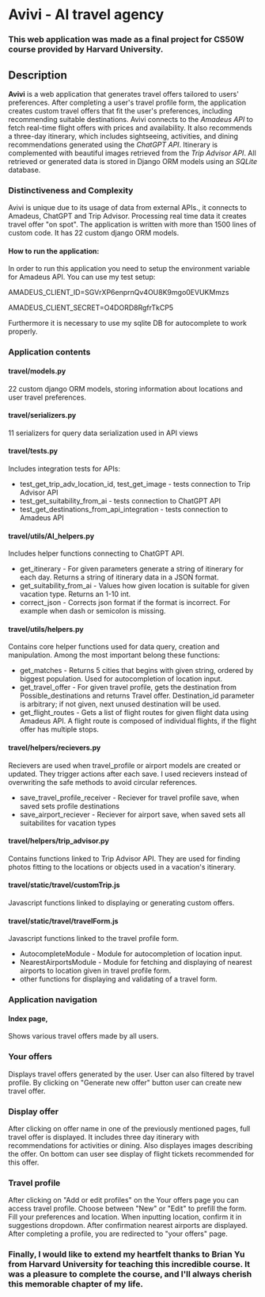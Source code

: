 # Avivi - AI travel agency

### This web application was made as a final project for CS50W course provided by Harvard University.

## Description

**Avivi** is a web application that generates travel offers tailored to users' preferences. After completing a user's travel profile form, the application creates custom travel offers that fit the user's preferences, including recommending suitable destinations. Avivi connects to the _Amadeus API_ to fetch real-time flight offers with prices and availability. It also recommends a three-day itinerary, which includes sightseeing, activities, and dining recommendations generated using the _ChatGPT API_. Itinerary is complemented with beautiful images retrieved from the _Trip Advisor API_. All retrieved or generated data is stored in Django ORM models using an _SQLite_ database.

### Distinctiveness and Complexity

Avivi is unique due to its usage of data from external APIs., it connects to Amadeus, ChatGPT and Trip Advisor. Processing real time data it creates travel offer "on spot". The application is written with more than 1500 lines of custom code. It has 22 custom django ORM models.

#### How to run the application:

In order to run this application you need to setup the environment variable for Amadeus API. You can use my test setup:

AMADEUS_CLIENT_ID=SGVrXP6enprnQv4OU8K9mgo0EVUKMmzs

AMADEUS_CLIENT_SECRET=O4DORD8RgfrTkCP5

Furthermore it is necessary to use my sqlite DB for autocomplete to work properly.

### Application contents

#### travel/models.py

22 custom django ORM models, storing information about locations and user travel preferences.

#### travel/serializers.py

11 serializers for query data serialization used in API views

#### travel/tests.py

Includes integration tests for APIs:

- test_get_trip_adv_location_id, test_get_image - tests connection to Trip Advisor API
- test_get_suitability_from_ai - tests connection to ChatGPT API
- test_get_destinations_from_api_integration - tests connection to Amadeus API

#### travel/utils/AI_helpers.py

Includes helper functions connecting to ChatGPT API.

- get_itinerary - For given parameters generate a string of itinerary for each day. Returns a string of itinerary data in a JSON format.
- get_suitability_from_ai - Values how given location is suitable for given vacation type. Returns an 1-10 int.
- correct_json - Corrects json format if the format is incorrect. For example when dash or semicolon is missing.

#### travel/utils/helpers.py

Contains core helper functions used for data query, creation and manipulation. Among the most important belong these functions:

- get_matches - Returns 5 cities that begins with given string, ordered by biggest population. Used for autocompletion of location input.
- get_travel_offer - For given travel profile, gets the destination from Possible_destinations and returns Travel offer. Destination_id parameter is arbitrary; if not given, next unused destination will be used.
- get_flight_routes - Gets a list of flight routes for given flight data using Amadeus API. A flight route is composed of individual flights, if the flight offer has multiple stops.

#### travel/helpers/recievers.py

Recievers are used when travel_profile or airport models are created or updated. They trigger actions after each save. I used recievers instead of overwriting the safe methods to avoid circular references.

- save_travel_profile_receiver - Reciever for travel profile save, when saved sets profile destinations
- save_airport_reciever - Reciever for airport save, when saved sets all suitabilites for vacation types

#### travel/helpers/trip_advisor.py

Contains functions linked to Trip Advisor API. They are used for finding photos fitting to the locations or objects used in a vacation's itinerary.

#### travel/static/travel/customTrip.js

Javascript functions linked to displaying or generating custom offers.

#### travel/static/travel/travelForm.js

Javascript functions linked to the travel profile form.

- AutocompleteModule - Module for autocompletion of location input.
- NearestAirportsModule - Module for fetching and displaying of nearest airports to location given in travel profile form.
- other functions for displaying and validating of a travel form.

### Application navigation

#### Index page,

Shows various travel offers made by all users.

### Your offers

Displays travel offers generated by the user. User can also filtered by travel profile. By clicking on "Generate new offer" button user can create new travel offer.

### Display offer

After clicking on offer name in one of the previously mentioned pages, full travel offer is displayed. It includes three day itinerary with recommendations for activities or dining. Also displayes images describing the offer. On bottom can user see display of flight tickets recommended for this offer.

### Travel profile

After clicking on "Add or edit profiles" on the Your offers page you can access travel profile. Choose between "New" or "Edit" to prefill the form. Fill your preferences and location. When inputting location, confirm it in suggestions dropdown. After confirmation nearest airports are displayed. After completing a profile, you are redirected to "your offers" page.

### Finally, I would like to extend my heartfelt thanks to Brian Yu from Harvard University for teaching this incredible course. It was a pleasure to complete the course, and I'll always cherish this memorable chapter of my life.
